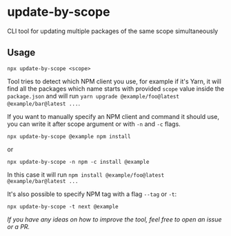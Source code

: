 # update-by-scope
CLI tool for updating multiple packages of the same scope simultaneously

## Usage

```
npx update-by-scope <scope>
```


Tool tries to detect which NPM client you use, for example if it's Yarn, it will find all the packages which name starts with provided `scope` value inside the `package.json` and will run `yarn upgrade @example/foo@latest @example/bar@latest ...`.

If you want to manually specify an NPM client and command it should use, you can write it after scope argument or with `-n` and `-c` flags. 

```
npx update-by-scope @example npm install
```

or

```
npx update-by-scope -n npm -c install @example
```

In this case it will run `npm install @example/foo@latest @example/bar@latest ...`

It's also possible to specify NPM tag with a flag `--tag` or `-t`:

```
npx update-by-scope -t next @example
```

*If you have any ideas on how to improve the tool, feel free to open an issue or a PR.*